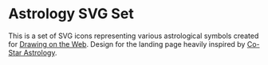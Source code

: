 # Astrology SVG Set

This is a set of SVG icons representing various astrological symbols created for [Drawing on the Web](https://cs.nyu.edu/courses/spring18/CSCI-UA.0380-002/). Design for the landing page heavily inspired by [Co-Star Astrology](https://www.costarastrology.com).